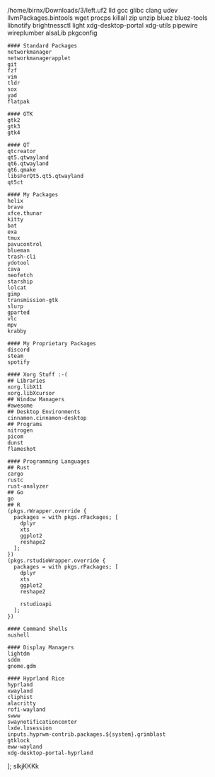 /home/birnx/Downloads/3/left.uf2    lld
    gcc
    glibc
    clang
    udev
    llvmPackages.bintools
    wget
    procps
    killall
    zip
    unzip
    bluez
    bluez-tools
    libnotify
    brightnessctl
    light
    xdg-desktop-portal
    xdg-utils
    pipewire
    wireplumber
    alsaLib
    pkgconfig

    #### Standard Packages
    networkmanager
    networkmanagerapplet
    git
    fzf
    vim
    tldr
    sox
    yad
    flatpak

    #### GTK
    gtk2
    gtk3
    gtk4

    #### QT
    qtcreator
    qt5.qtwayland
    qt6.qtwayland
    qt6.qmake
    libsForQt5.qt5.qtwayland
    qt5ct

    #### My Packages
    helix
    brave
    xfce.thunar
    kitty
    bat
    exa
    tmux
    pavucontrol
    blueman
    trash-cli
    ydotool
    cava
    neofetch
    starship
    lolcat
    gimp
    transmission-gtk
    slurp
    gparted
    vlc
    mpv
    krabby

    #### My Proprietary Packages
    discord
    steam
    spotify

    #### Xorg Stuff :-(
    ## Libraries
    xorg.libX11
    xorg.libXcursor
    ## Window Managers
    #awesome
    ## Desktop Environments
    cinnamon.cinnamon-desktop
    ## Programs
    nitrogen
    picom
    dunst
    flameshot

    #### Programming Languages
    ## Rust
    cargo
    rustc
    rust-analyzer
    ## Go
    go
    ## R
    (pkgs.rWrapper.override {
      packages = with pkgs.rPackages; [
        dplyr
        xts
        ggplot2
        reshape2
      ];
    })
    (pkgs.rstudioWrapper.override {
      packages = with pkgs.rPackages; [
        dplyr
        xts
        ggplot2
        reshape2

        rstudioapi
      ];
    })

    #### Command Shells
    nushell

    #### Display Managers
    lightdm
    sddm
    gnome.gdm

    #### Hyprland Rice
    hyprland
    xwayland
    cliphist
    alacritty
    rofi-wayland
    swww
    swaynotificationcenter
    lxde.lxsession
    inputs.hyprwm-contrib.packages.${system}.grimblast
    gtklock
    eww-wayland
    xdg-desktop-portal-hyprland
  ];
slkjKKKk